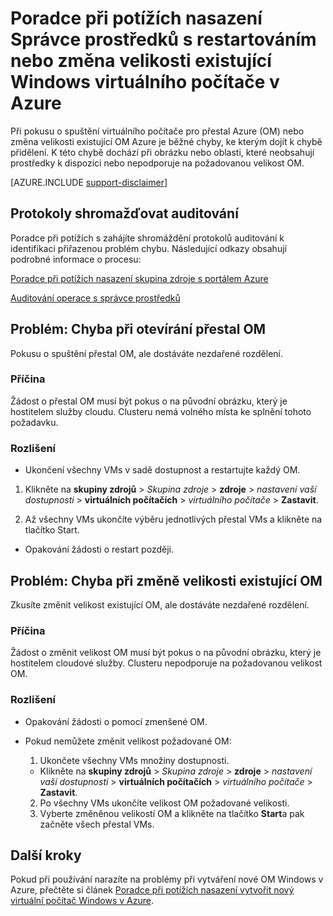 <properties
   pageTitle="OM restartování nebo změna velikosti problémy | Microsoft Azure"
   description="Poradce při potížích nasazení Správce prostředků s restartováním nebo změna velikosti existující Windows virtuálního počítače v Azure"
   services="virtual-machines-windows, azure-resource-manager"
   documentationCenter=""
   authors="Deland-Han"
   manager="felixwu"
   editor=""
   tags="top-support-issue"/>

<tags
   ms.service="virtual-machines-windows"
   ms.topic="support-article"
   ms.tgt_pltfrm="vm-windows"
   ms.devlang="na"
   ms.workload="required"
   ms.date="09/09/2016"
   ms.author="delhan"/>

# <a name="troubleshoot-resource-manager-deployment-issues-with-restarting-or-resizing-an-existing-windows-virtual-machine-in-azure"></a>Poradce při potížích nasazení Správce prostředků s restartováním nebo změna velikosti existující Windows virtuálního počítače v Azure

Při pokusu o spuštění virtuálního počítače pro přestal Azure (OM) nebo změna velikosti existující OM Azure je běžné chyby, ke kterým dojít k chybě přidělení. K této chybě dochází při obrázku nebo oblasti, které neobsahují prostředky k dispozici nebo nepodporuje na požadovanou velikost OM.

[AZURE.INCLUDE [support-disclaimer](../../includes/support-disclaimer.md)]

## <a name="collect-audit-logs"></a>Protokoly shromažďovat auditování

Poradce při potížích s zahájíte shromáždění protokolů auditování k identifikaci přiřazenou problém chybu. Následující odkazy obsahují podrobné informace o procesu:

[Poradce při potížích nasazení skupina zdroje s portálem Azure](../resource-manager-troubleshoot-deployments-portal.md)

[Auditování operace s správce prostředků](../resource-group-audit.md)

## <a name="issue-error-when-starting-a-stopped-vm"></a>Problém: Chyba při otevírání přestal OM

Pokusu o spuštění přestal OM, ale dostáváte nezdařené rozdělení.

### <a name="cause"></a>Příčina

Žádost o přestal OM musí být pokus o na původní obrázku, který je hostitelem služby cloudu. Clusteru nemá volného místa ke splnění tohoto požadavku.

### <a name="resolution"></a>Rozlišení

*   Ukončení všechny VMs v sadě dostupnost a restartujte každý OM.

  1. Klikněte na **skupiny zdrojů** > _Skupina zdroje_ > **zdroje** > _nastavení vaší dostupnosti_ > **virtuálních počítačích** > _virtuálního počítače_ > **Zastavit**.

  2. Až všechny VMs ukončíte výběru jednotlivých přestal VMs a klikněte na tlačítko Start.

*   Opakování žádosti o restart později.

## <a name="issue-error-when-resizing-an-existing-vm"></a>Problém: Chyba při změně velikosti existující OM

Zkusíte změnit velikost existující OM, ale dostáváte nezdařené rozdělení.

### <a name="cause"></a>Příčina

Žádost o změnit velikost OM musí být pokus o na původní obrázku, který je hostitelem cloudové služby. Clusteru nepodporuje na požadovanou velikost OM.

### <a name="resolution"></a>Rozlišení

* Opakování žádosti o pomocí zmenšené OM.

* Pokud nemůžete změnit velikost požadované OM:

  1. Ukončete všechny VMs množiny dostupnosti.

    * Klikněte na **skupiny zdrojů** > _Skupina zdroje_ > **zdroje** > _nastavení vaší dostupnosti_ > **virtuálních počítačích** > _virtuálního počítače_ > **Zastavit**.

  2. Po všechny VMs ukončíte velikost OM požadované velikosti.
  3. Vyberte změněnou velikostí OM a klikněte na tlačítko **Start**a pak začněte všech přestal VMs.

## <a name="next-steps"></a>Další kroky

Pokud při používání narazíte na problémy při vytváření nové OM Windows v Azure, přečtěte si článek [Poradce při potížích nasazení vytvořit nový virtuální počítač Windows v Azure](../virtual-machines/virtual-machines-windows-troubleshoot-deployment-new-vm.md).
